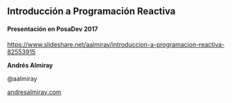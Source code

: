 Introducción a Programación Reactiva
------------------------------------

#### Presentación en PosaDev 2017

https://www.slideshare.net/aalmiray/introduccion-a-programacion-reactiva-82553915

**Andrés Almiray**

@aalmiray

[andresalmiray.com](http://andresalmiray.com)